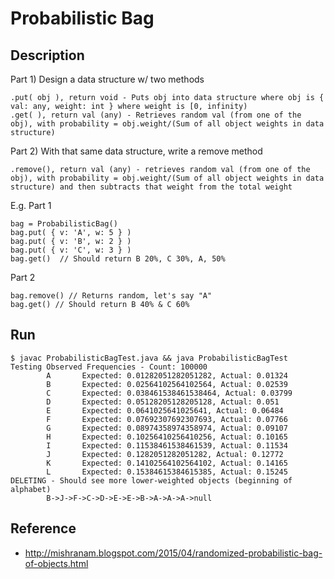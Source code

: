 # Probabilistic Bag
## Description
Part 1)
Design a data structure w/ two methods
```
.put( obj ), return void - Puts obj into data structure where obj is { val: any, weight: int } where weight is [0, infinity)
.get( ), return val (any) - Retrieves random val (from one of the obj), with probability = obj.weight/(Sum of all object weights in data structure)
```

Part 2)
With that same data structure, write a remove method
```
.remove(), return val (any) - retrieves random val (from one of the obj), with probability = obj.weight/(Sum of all object weights in data structure) and then subtracts that weight from the total weight
```
E.g.
Part 1
```
bag = ProbabilisticBag()
bag.put( { v: 'A', w: 5 } )
bag.put( { v: 'B', w: 2 } )
bag.put( { v: 'C', w: 3 } )
bag.get()  // Should return B 20%, C 30%, A, 50%
```

Part 2
```
bag.remove() // Returns random, let's say "A"
bag.get() // Should return B 40% & C 60%
```

## Run
```
$ javac ProbabilisticBagTest.java && java ProbabilisticBagTest
Testing Observed Frequencies - Count: 100000
        A       Expected: 0.01282051282051282, Actual: 0.01324
        B       Expected: 0.02564102564102564, Actual: 0.02539
        C       Expected: 0.038461538461538464, Actual: 0.03799
        D       Expected: 0.05128205128205128, Actual: 0.051
        E       Expected: 0.0641025641025641, Actual: 0.06484
        F       Expected: 0.07692307692307693, Actual: 0.07766
        G       Expected: 0.08974358974358974, Actual: 0.09107
        H       Expected: 0.10256410256410256, Actual: 0.10165
        I       Expected: 0.11538461538461539, Actual: 0.11534
        J       Expected: 0.1282051282051282, Actual: 0.12772
        K       Expected: 0.14102564102564102, Actual: 0.14165
        L       Expected: 0.15384615384615385, Actual: 0.15245
DELETING - Should see more lower-weighted objects (beginning of alphabet)
        B->J->F->C->D->E->E->B->A->A->A->null
```

## Reference
* http://mishranam.blogspot.com/2015/04/randomized-probabilistic-bag-of-objects.html
